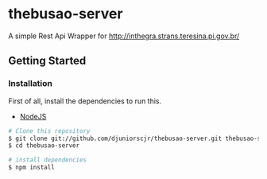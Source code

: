 # thebusao-server
A simple Rest Api Wrapper for http://inthegra.strans.teresina.pi.gov.br/

## Getting Started

### Installation

First of all, install the dependencies to run this.

- [NodeJS](http://nodejs.org/)


```sh
# Clone this repository
$ git clone git://github.com/djuniorscjr/thebusao-server.git thebusao-server
$ cd thebusao-server

# install dependencies
$ npm install
```
